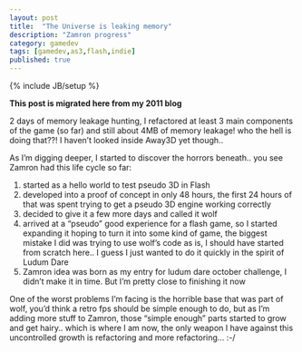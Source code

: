 ```yaml
---
layout: post
title:  "The Universe is leaking memory"
description: "Zamron progress"
category: gamedev
tags: [gamedev,as3,flash,indie]
published: true
---
```


{% include JB/setup %}

**This post is migrated here from my 2011 blog**

2 days of memory leakage hunting, I refactored at least 3 main components of the game (so far) and still about 4MB of memory leakage! who the hell is doing that??! I haven’t looked inside Away3D yet though..

As I’m digging deeper, I started to discover the horrors beneath.. you see Zamron had this life cycle so far:

1. started as a hello world to test pseudo 3D in Flash
2. developed into a proof of concept in only 48 hours, the first 24 hours of that was spent trying to get a pseudo 3D engine working correctly
3. decided to give it a few more days and called it wolf
4. arrived at a “pseudo” good experience for a flash game, so I started expanding it hoping to turn it into some kind of game, the biggest mistake I did was trying to use wolf’s code as is, I should have started from scratch here.. I guess I just wanted to do it quickly in the spirit of Ludum Dare
5. Zamron idea was born as my entry for ludum dare october challenge, I didn’t make it in time. But I’m pretty close to finishing it now

One of the worst problems I’m facing is the horrible base that was part of wolf, you’d think a retro fps should be simple enough to do, but as I’m adding more stuff to Zamron, those “simple enough” parts started to grow and get hairy.. which is where I am now, the only weapon I have against this uncontrolled growth is refactoring and more refactoring… :-/
